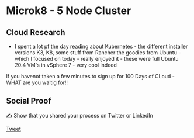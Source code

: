 <!-- This is a template you can use for quick progress days. It removes a lot of the steps we encourage you to share in the longer template 000-DAY-ARTICLE-LONG-TEMPLATE.MD-->

# Microk8 - 5 Node Cluster

## Cloud Research

- I spent a lot pf the day reading about Kubernetes - the different installer versions K3, K8, some stuff from Rancher the goodies from Ubuntu - which I focused on today - really enjoyed it - these were full Ubuntu 20.4 VM's in vSphere 7 - very cool indeed

If you havenot taken a few minutes to sign up for 100 Days of CLoud - WHAT are you waitig for!!

## Social Proof

✍️ Show that you shared your process on Twitter or LinkedIn

[Tweet](https://twitter.com/vAVF925/status/1331446500988162048)
